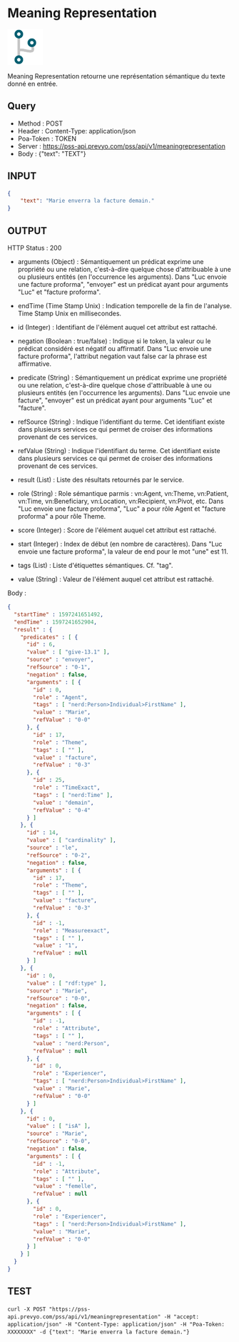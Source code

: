 Meaning Representation
==

<img src="../images/ic_pss_action.png" alt="drawing" width="80"/>

Meaning Representation retourne une représentation sémantique du texte donné en entrée.

Query
--
* Method : POST
* Header : Content-Type: application/json
* Poa-Token : TOKEN
* Server : https://pss-api.prevyo.com/pss/api/v1/meaningrepresentation
* Body : {"text": "TEXT"}

INPUT
--

```JSON
{
    "text": "Marie enverra la facture demain."
}
```

OUTPUT
--
HTTP Status : 200

* arguments (Object) : Sémantiquement un prédicat exprime une propriété ou une relation, c'est-à-dire quelque chose d'attribuable à une ou plusieurs entités (en l'occurrence les arguments).
Dans "Luc envoie une facture proforma", "envoyer" est un prédicat ayant pour arguments "Luc" et "facture proforma".

* endTime (Time Stamp Unix) : Indication temporelle de la fin de l'analyse. Time Stamp Unix en millisecondes.

* id (Integer) : Identifiant de l'élément auquel cet attribut est rattaché.

* negation (Boolean : true/false) : Indique si le token, la valeur ou le prédicat considéré est négatif ou affirmatif.
Dans "Luc envoie une facture proforma", l'attribut negation vaut false car la phrase est affirmative.

* predicate (String) : Sémantiquement un prédicat exprime une propriété ou une relation, c'est-à-dire quelque chose d'attribuable à une ou plusieurs entités (en l'occurrence les arguments).
Dans "Luc envoie une facture", "envoyer" est un prédicat ayant pour arguments "Luc" et "facture".

* refSource (String) : Indique l'identifiant du terme. Cet identifiant existe dans plusieurs services ce qui permet de croiser des informations provenant de ces services.

* refValue (String) : Indique l'identifiant du terme. Cet identifiant existe dans plusieurs services ce qui permet de croiser des informations provenant de ces services.

* result (List) : Liste des résultats retournés par le service.

* role (String) : Role sémantique parmis : vn:Agent, vn:Theme, vn:Patient, vn:Time, vn:Beneficiary, vn:Location, vn:Recipient, vn:Pivot, etc.
Dans "Luc envoie une facture proforma", "Luc" a pour rôle Agent et "facture proforma" a pour rôle Theme.

* score (Integer) : Score de l'élément auquel cet attribut est rattaché.

* start (Integer) : Index de début (en nombre de caractères).
Dans "Luc envoie une facture proforma", la valeur de end pour le mot "une" est 11.

* tags (List) : Liste d'étiquettes sémantiques. Cf. "tag".

* value (String) : Valeur de l'élément auquel cet attribut est rattaché.


Body :

```JSON
{
  "startTime" : 1597241651492,
  "endTime" : 1597241652904,
  "result" : {
    "predicates" : [ {
      "id" : 6,
      "value" : [ "give-13.1" ],
      "source" : "envoyer",
      "refSource" : "0-1",
      "negation" : false,
      "arguments" : [ {
        "id" : 0,
        "role" : "Agent",
        "tags" : [ "nerd:Person>Individual>FirstName" ],
        "value" : "Marie",
        "refValue" : "0-0"
      }, {
        "id" : 17,
        "role" : "Theme",
        "tags" : [ "" ],
        "value" : "facture",
        "refValue" : "0-3"
      }, {
        "id" : 25,
        "role" : "TimeExact",
        "tags" : [ "nerd:Time" ],
        "value" : "demain",
        "refValue" : "0-4"
      } ]
    }, {
      "id" : 14,
      "value" : [ "cardinality" ],
      "source" : "le",
      "refSource" : "0-2",
      "negation" : false,
      "arguments" : [ {
        "id" : 17,
        "role" : "Theme",
        "tags" : [ "" ],
        "value" : "facture",
        "refValue" : "0-3"
      }, {
        "id" : -1,
        "role" : "Measureexact",
        "tags" : [ "" ],
        "value" : "1",
        "refValue" : null
      } ]
    }, {
      "id" : 0,
      "value" : [ "rdf:type" ],
      "source" : "Marie",
      "refSource" : "0-0",
      "negation" : false,
      "arguments" : [ {
        "id" : -1,
        "role" : "Attribute",
        "tags" : [ "" ],
        "value" : "nerd:Person",
        "refValue" : null
      }, {
        "id" : 0,
        "role" : "Experiencer",
        "tags" : [ "nerd:Person>Individual>FirstName" ],
        "value" : "Marie",
        "refValue" : "0-0"
      } ]
    }, {
      "id" : 0,
      "value" : [ "isA" ],
      "source" : "Marie",
      "refSource" : "0-0",
      "negation" : false,
      "arguments" : [ {
        "id" : -1,
        "role" : "Attribute",
        "tags" : [ "" ],
        "value" : "femelle",
        "refValue" : null
      }, {
        "id" : 0,
        "role" : "Experiencer",
        "tags" : [ "nerd:Person>Individual>FirstName" ],
        "value" : "Marie",
        "refValue" : "0-0"
      } ]
    } ]
  }
}
```

TEST
--

`curl -X POST "https://pss-api.prevyo.com/pss/api/v1/meaningrepresentation" -H "accept: application/json" -H "Content-Type: application/json" -H "Poa-Token: XXXXXXXX" -d {"text": "Marie enverra la facture demain."}` 
